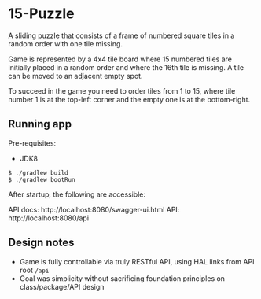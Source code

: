 # 15-Puzzle

A sliding puzzle that consists of a frame of numbered square tiles 
in a random order with one tile missing. 

Game is represented by a 4x4 tile board where 15 numbered tiles are initially 
placed in a random order and where the 16th tile is missing. 
A tile can be moved to an adjacent empty spot.

To succeed in the game you need to order tiles from 1 to 15, where tile
number 1 is at the top-left corner and the empty one is at the bottom-right.

## Running app

Pre-requisites:

- JDK8

```
$ ./gradlew build
$ ./gradlew bootRun
```

After startup, the following are accessible:

API docs: http://localhost:8080/swagger-ui.html
API: http://localhost:8080/api

## Design notes

- Game is fully controllable via truly RESTful API, using HAL links from 
API root `/api`
- Goal was simplicity without sacrificing foundation principles on class/package/API design
